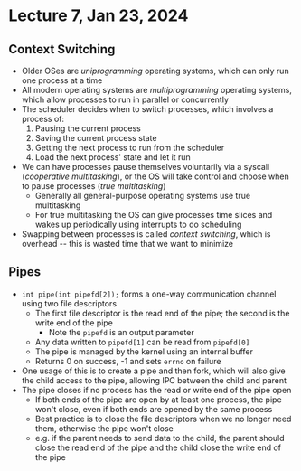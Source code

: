 # Lecture 7, Jan 23, 2024

## Context Switching

* Older OSes are *uniprogramming* operating systems, which can only run one process at a time
* All modern operating systems are *multiprogramming* operating systems, which allow processes to run in parallel or concurrently
* The scheduler decides when to switch processes, which involves a process of:
	1. Pausing the current process
	2. Saving the current process state
	3. Getting the next process to run from the scheduler
	4. Load the next process' state and let it run
* We can have processes pause themselves voluntarily via a syscall (*cooperative multitasking*), or the OS will take control and choose when to pause processes (*true multitasking*)
	* Generally all general-purpose operating systems use true multitasking
	* For true multitasking the OS can give processes time slices and wakes up periodically using interrupts to do scheduling
* Swapping between processes is called *context switching*, which is overhead -- this is wasted time that we want to minimize

## Pipes

* `int pipe(int pipefd[2]);` forms a one-way communication channel using two file descriptors
	* The first file descriptor is the read end of the pipe; the second is the write end of the pipe
		* Note the `pipefd` is an output parameter
	* Any data written to `pipefd[1]` can be read from `pipefd[0]`
	* The pipe is managed by the kernel using an internal buffer
	* Returns 0 on success, -1 and sets `errno` on failure
* One usage of this is to create a pipe and then fork, which will also give the child access to the pipe, allowing IPC between the child and parent
* The pipe closes if no process has the read or write end of the pipe open
	* If both ends of the pipe are open by at least one process, the pipe won't close, even if both ends are opened by the same process
	* Best practice is to close the file descriptors when we no longer need them, otherwise the pipe won't close
	* e.g. if the parent needs to send data to the child, the parent should close the read end of the pipe and the child close the write end of the pipe

